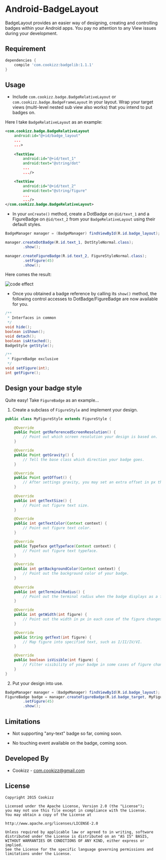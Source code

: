 # Android-BadgeLayout
BadgeLayout provides an easier way of designing, creating and controlling badges within your Android apps. You pay no attention to any View issues during your development.

## Requirement
  
```gradle
dependencies {
    compile 'com.cookizz:badgelib:1.1.1'
}
```
  
## Usage

  - Include `com.cookizz.badge.BadgeRelativeLayout` or `com.cookizz.badge.BadgeFrameLayout` in your layout. Wrap your target views (multi-level nested sub view also works) that you intend to put badges on.

  Here I take `BadgeRelativeLayout` as an example:

```xml
<com.cookizz.badge.BadgeRelativeLayout
    android:id="@+id/badge_layout"
    ...
    ...>
    
    <TextView
        android:id="@+id/text_1"
        android:text="@string/dot"
        ...
        .../>

    <TextView
        android:id="@+id/text_2"
        android:text="@string/figure"
        ...
        .../>
</com.cookizz.badge.BadgeRelativeLayout>
```

  - In your `onCreate()` method, create a DotBadge on `@id/text_1` and a FigureBadge on `@id/text_2` from your `BadgeRelativeLayout` using their default styles.

```java
BadgeManager manager = (BadgeManager) findViewById(R.id.badge_layout);

manager.createDotBadge(R.id.text_1, DotStyleNormal.class);
        .show();

manager.createFigureBadge(R.id.text_2, FigureStyleNormal.class);
        .setFigure(45)
        .show();
```

  Here comes the result: 
  
  ![code effect](http://7xawtr.com1.z0.glb.clouddn.com/dot_and_figure_badge.png)
  
  - Once you obtained a badge reference by calling its `show()` method, the following control accesses to DotBadge/FigureBadge are now available for you.

```java
/**
 * Interfaces in common
 */
void hide();
boolean isShown();
void detach();
boolean isAttached();
BadgeStyle getStyle();

/**
 * FigureBadge exclusive
 */
void setFigure(int);
int getFigure();
```

## Design your badge style
  Quite easy! Take `FigureBadge` as an example...
  
  1. Create a subclass of `FigureStyle` and implement your design.
  
```java
public class MyFigureStyle extends FigureStyle {

    @Override
    public Point getReferencedScreenResolution() {
        // Point out which screen resolution your design is based on.
    }

    @Override
    public Point getGravity() {
        // Tell the base class which direction your badge goes.
    }

    @Override
    public Point getOffset() {
        // After settings gravity, you may set an extra offset in px the badge will go.
    }
    
    @Override
    public int getTextSize() {
        // Point out figure text size.
    }

    @Override
    public int getTextColor(Context context) {
        // Point out figure text color.
    }

    @Override
    public Typeface getTypeface(Context context) {
        // Point out figure text typeface.
    }

    @Override
    public int getBackgroundColor(Context context) {
        // Point out the background color of your badge.
    }
    
    @Override
    public int getTerminalRadius() {
        // Point out the terminal radius when the badge displays as a fully round rect.
    }

    @Override
    public int getWidth(int figure) {
        // Point out the width in px in each case of the figure changes.
    }

    @Override
    public String getText(int figure) {
        // Map figure into specified text, such as I/II/IV/VI.
    }

    @Override
    public boolean isVisible(int figure) {
        // Filter visibility of your badge in some cases of figure changes.
    }
}
```
    
  2. Put your design into use.

```java
BadgeManager manager = (BadgeManager) findViewById(R.id.badge_layout);
FigureBadge badge = manager.createFigureBadge(R.id.badge_target, MyFigureStyle.class)
        .setFigure(45)
        .show();
```

## Limitations
  
  * Not supporting "any-text" badge so far, coming soon.
  
  * No touching event available on the badge, coming soon.
  
## Developed By

  * Cookizz - <com.cookizz@gmail.com>

## License

    Copyright 2015 Cookizz

    Licensed under the Apache License, Version 2.0 (the "License");
    you may not use this file except in compliance with the License.
    You may obtain a copy of the License at

    http://www.apache.org/licenses/LICENSE-2.0

    Unless required by applicable law or agreed to in writing, software
    distributed under the License is distributed on an "AS IS" BASIS,
    WITHOUT WARRANTIES OR CONDITIONS OF ANY KIND, either express or implied.
    See the License for the specific language governing permissions and
    limitations under the License.
